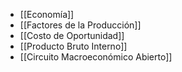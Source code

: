 - [[Economía]]
- [[Factores de la Producción]]
- [[Costo de Oportunidad]]
- [[Producto Bruto Interno]]
- [[Circuito Macroeconómico Abierto]]

